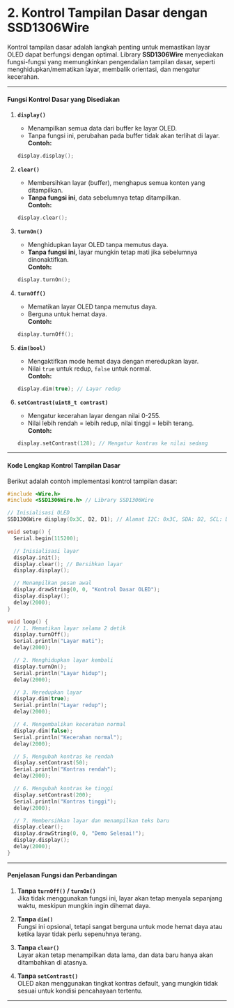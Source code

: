 # **2. Kontrol Tampilan Dasar dengan SSD1306Wire**

Kontrol tampilan dasar adalah langkah penting untuk memastikan layar OLED dapat berfungsi dengan optimal. Library **SSD1306Wire** menyediakan fungsi-fungsi yang memungkinkan pengendalian tampilan dasar, seperti menghidupkan/mematikan layar, membalik orientasi, dan mengatur kecerahan.

---

#### **Fungsi Kontrol Dasar yang Disediakan**

1. **`display()`**  
   - Menampilkan semua data dari buffer ke layar OLED.  
   - Tanpa fungsi ini, perubahan pada buffer tidak akan terlihat di layar.  
   **Contoh:**
   ```cpp
   display.display();
   ```

2. **`clear()`**  
   - Membersihkan layar (buffer), menghapus semua konten yang ditampilkan.  
   - **Tanpa fungsi ini**, data sebelumnya tetap ditampilkan.  
   **Contoh:**
   ```cpp
   display.clear();
   ```

3. **`turnOn()`**  
   - Menghidupkan layar OLED tanpa memutus daya.  
   - **Tanpa fungsi ini**, layar mungkin tetap mati jika sebelumnya dinonaktifkan.  
   **Contoh:**
   ```cpp
   display.turnOn();
   ```

4. **`turnOff()`**  
   - Mematikan layar OLED tanpa memutus daya.  
   - Berguna untuk hemat daya.  
   **Contoh:**
   ```cpp
   display.turnOff();
   ```

5. **`dim(bool)`**  
   - Mengaktifkan mode hemat daya dengan meredupkan layar.  
   - Nilai `true` untuk redup, `false` untuk normal.  
   **Contoh:**
   ```cpp
   display.dim(true); // Layar redup
   ```

6. **`setContrast(uint8_t contrast)`**  
   - Mengatur kecerahan layar dengan nilai 0-255.  
   - Nilai lebih rendah = lebih redup, nilai tinggi = lebih terang.  
   **Contoh:**
   ```cpp
   display.setContrast(128); // Mengatur kontras ke nilai sedang
   ```

---

#### **Kode Lengkap Kontrol Tampilan Dasar**
Berikut adalah contoh implementasi kontrol tampilan dasar:

```cpp
#include <Wire.h>
#include <SSD1306Wire.h> // Library SSD1306Wire

// Inisialisasi OLED
SSD1306Wire display(0x3C, D2, D1); // Alamat I2C: 0x3C, SDA: D2, SCL: D1

void setup() {
  Serial.begin(115200);

  // Inisialisasi layar
  display.init();
  display.clear(); // Bersihkan layar
  display.display();

  // Menampilkan pesan awal
  display.drawString(0, 0, "Kontrol Dasar OLED");
  display.display();
  delay(2000);
}

void loop() {
  // 1. Mematikan layar selama 2 detik
  display.turnOff();
  Serial.println("Layar mati");
  delay(2000);

  // 2. Menghidupkan layar kembali
  display.turnOn();
  Serial.println("Layar hidup");
  delay(2000);

  // 3. Meredupkan layar
  display.dim(true);
  Serial.println("Layar redup");
  delay(2000);

  // 4. Mengembalikan kecerahan normal
  display.dim(false);
  Serial.println("Kecerahan normal");
  delay(2000);

  // 5. Mengubah kontras ke rendah
  display.setContrast(50);
  Serial.println("Kontras rendah");
  delay(2000);

  // 6. Mengubah kontras ke tinggi
  display.setContrast(200);
  Serial.println("Kontras tinggi");
  delay(2000);

  // 7. Membersihkan layar dan menampilkan teks baru
  display.clear();
  display.drawString(0, 0, "Demo Selesai!");
  display.display();
  delay(2000);
}
```

---

#### **Penjelasan Fungsi dan Perbandingan**

1. **Tanpa `turnOff()` / `turnOn()`**  
   Jika tidak menggunakan fungsi ini, layar akan tetap menyala sepanjang waktu, meskipun mungkin ingin dihemat daya.

2. **Tanpa `dim()`**  
   Fungsi ini opsional, tetapi sangat berguna untuk mode hemat daya atau ketika layar tidak perlu sepenuhnya terang.

3. **Tanpa `clear()`**  
   Layar akan tetap menampilkan data lama, dan data baru hanya akan ditambahkan di atasnya.

4. **Tanpa `setContrast()`**  
   OLED akan menggunakan tingkat kontras default, yang mungkin tidak sesuai untuk kondisi pencahayaan tertentu.

---